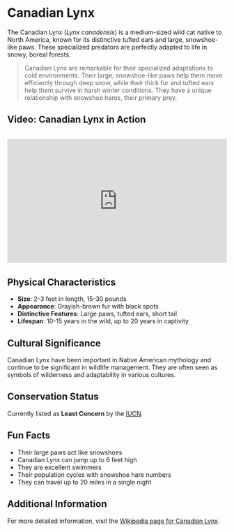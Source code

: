 # Canadian Lynx

The Canadian Lynx (*Lynx canadensis*) is a medium-sized wild cat native to North America, known for its distinctive tufted ears and large, snowshoe-like paws. These specialized predators are perfectly adapted to life in snowy, boreal forests.

> Canadian Lynx are remarkable for their specialized adaptations to cold environments. Their large, snowshoe-like paws help them move efficiently through deep snow, while their thick fur and tufted ears help them survive in harsh winter conditions. They have a unique relationship with snowshoe hares, their primary prey.

## Video: Canadian Lynx in Action
<div class="video-container" style="position: relative; padding-bottom: 56.25%; height: 0; overflow: hidden; max-width: 100%; margin: 2rem 0;">
    <iframe style="position: absolute; top: 0; left: 0; width: 100%; height: 100%;" 
            src="https://www.youtube.com/embed/8X7U9qXzqXc" 
            title="Canadian Lynx in Action" 
            frameborder="0" 
            allow="accelerometer; autoplay; clipboard-write; encrypted-media; gyroscope; picture-in-picture" 
            allowfullscreen>
    </iframe>
</div>

## Physical Characteristics

- **Size**: 2-3 feet in length, 15-30 pounds
- **Appearance**: Grayish-brown fur with black spots
- **Distinctive Features**: Large paws, tufted ears, short tail
- **Lifespan**: 10-15 years in the wild, up to 20 years in captivity

## Cultural Significance
Canadian Lynx have been important in Native American mythology and continue to be significant in wildlife management. They are often seen as symbols of wilderness and adaptability in various cultures.

## Conservation Status
Currently listed as **Least Concern** by the [IUCN](https://www.iucnredlist.org/species/12518/121707666).

## Fun Facts
- Their large paws act like snowshoes
- Canadian Lynx can jump up to 6 feet high
- They are excellent swimmers
- Their population cycles with snowshoe hare numbers
- They can travel up to 20 miles in a single night

## Additional Information
For more detailed information, visit the [Wikipedia page for Canadian Lynx](https://en.wikipedia.org/wiki/Canada_lynx). 